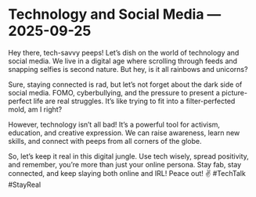 # Technology and Social Media — 2025-09-25

Hey there, tech-savvy peeps! Let’s dish on the world of technology and social media. We live in a digital age where scrolling through feeds and snapping selfies is second nature. But hey, is it all rainbows and unicorns?

Sure, staying connected is rad, but let’s not forget about the dark side of social media. FOMO, cyberbullying, and the pressure to present a picture-perfect life are real struggles. It’s like trying to fit into a filter-perfected mold, am I right?

However, technology isn’t all bad! It’s a powerful tool for activism, education, and creative expression. We can raise awareness, learn new skills, and connect with peeps from all corners of the globe.

So, let’s keep it real in this digital jungle. Use tech wisely, spread positivity, and remember, you’re more than just your online persona. Stay fab, stay connected, and keep slaying both online and IRL! Peace out! ✌️ #TechTalk #StayReal